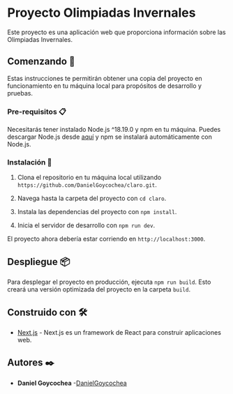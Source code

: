 # Proyecto Olimpiadas Invernales

Este proyecto es una aplicación web que proporciona información sobre las Olimpiadas Invernales.

## Comenzando 🚀

Estas instrucciones te permitirán obtener una copia del proyecto en funcionamiento en tu máquina local para propósitos de desarrollo y pruebas.

### Pre-requisitos 📋

Necesitarás tener instalado Node.js ^18.19.0 y npm en tu máquina. Puedes descargar Node.js desde [aquí](https://nodejs.org/es/download/) y npm se instalará automáticamente con Node.js.

### Instalación 🔧

1. Clona el repositorio en tu máquina local utilizando `https://github.com/DanielGoycochea/claro.git`.

2. Navega hasta la carpeta del proyecto con `cd claro`.

3. Instala las dependencias del proyecto con `npm install`.

4. Inicia el servidor de desarrollo con `npm run dev`.

El proyecto ahora debería estar corriendo en `http://localhost:3000`.

## Despliegue 📦

Para desplegar el proyecto en producción, ejecuta `npm run build`. Esto creará una versión optimizada del proyecto en la carpeta `build`.

## Construido con 🛠️

* [Next.js](https://nextjs.org//) - Next.js es un framework de React para construir aplicaciones web.

## Autores ✒️

* **Daniel Goycochea** -[DanielGoycochea](https://github.com/DanielGoycochea/)

